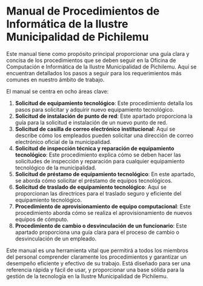# Manual de Procedimientos de Informática de la Ilustre Municipalidad de Pichilemu

Este manual tiene como propósito principal proporcionar una guía clara y concisa de los procedimientos que se deben seguir en la Oficina de Computación e Informática de la Ilustre Municipalidad de Pichilemu. Aquí se encuentran detallados los pasos a seguir para los requerimientos más comunes en nuestro ámbito de trabajo.

El manual se centra en ocho áreas clave:

1. **Solicitud de equipamiento tecnológico**: Este procedimiento detalla los pasos para solicitar y adquirir nuevo equipamiento tecnológico.
2. **Solicitud de instalación de punto de red**: Este apartado proporciona la guía para la solicitud e instalación de un nuevo punto de red.
3. **Solicitud de casilla de correo electrónico institucional**: Aquí se describe cómo los empleados pueden solicitar una dirección de correo electrónico oficial de la municipalidad.
4. **Solicitud de inspección técnica y reparación de equipamiento tecnológico**: Este procedimiento explica cómo se deben hacer las solicitudes de inspección y reparación para cualquier equipamiento tecnológico de la municipalidad.
5. **Solicitud de préstamo de equipamiento tecnológico**: En este apartado, se aborda cómo solicitar el préstamo de equipos tecnológicos.
6. **Solicitud de traslado de equipamiento tecnológico**: Aquí se proporcionan las directrices para el traslado seguro y eficiente del equipamiento tecnológico.
7. **Procedimiento de aprovisionamiento de equipo computacional**: Este procedimiento aborda cómo se realiza el aprovisionamiento de nuevos equipos de cómputo.
8. **Procedimiento de cambio o desvinculación de un funcionario**: Este apartado proporciona una guía clara para el proceso de cambio o desvinculación de un empleado.

Este manual es una herramienta vital que permitirá a todos los miembros del personal comprender claramente los procedimientos y garantizar un desempeño eficiente y efectivo de su trabajo. Está diseñado para ser una referencia rápida y fácil de usar, y proporcionar una base sólida para la gestión de la tecnología en la Ilustre Municipalidad de Pichilemu.
